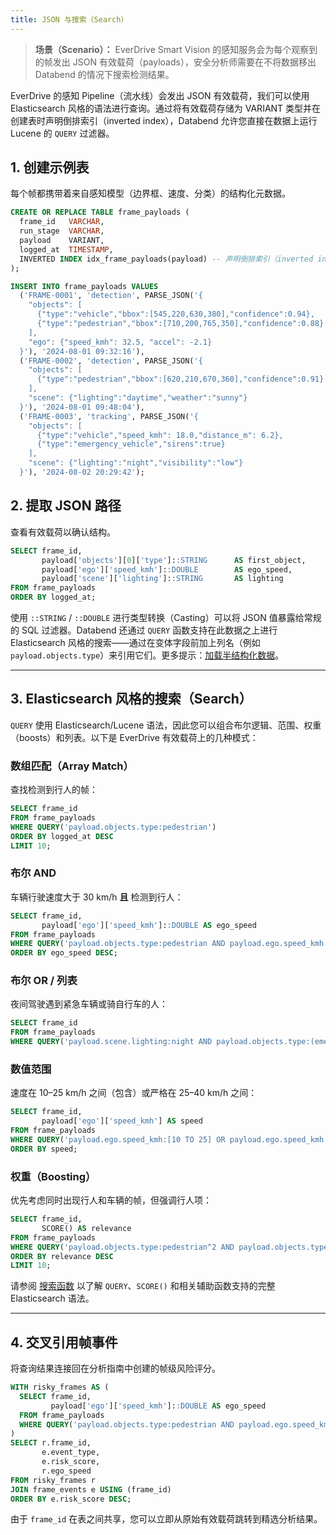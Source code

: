 ```yaml
---
title: JSON 与搜索（Search）
---
```


> **场景（Scenario）：** EverDrive Smart Vision 的感知服务会为每个观察到的帧发出 JSON 有效载荷（payloads），安全分析师需要在不将数据移出 Databend 的情况下搜索检测结果。

EverDrive 的感知 Pipeline（流水线）会发出 JSON 有效载荷，我们可以使用 Elasticsearch 风格的语法进行查询。通过将有效载荷存储为 VARIANT 类型并在创建表时声明倒排索引（inverted index），Databend 允许您直接在数据上运行 Lucene 的 `QUERY` 过滤器。

## 1. 创建示例表
每个帧都携带着来自感知模型（边界框、速度、分类）的结构化元数据。

```sql
CREATE OR REPLACE TABLE frame_payloads (
  frame_id   VARCHAR,
  run_stage  VARCHAR,
  payload    VARIANT,
  logged_at  TIMESTAMP,
  INVERTED INDEX idx_frame_payloads(payload) -- 声明倒排索引（inverted index）
);

INSERT INTO frame_payloads VALUES
  ('FRAME-0001', 'detection', PARSE_JSON('{
    "objects": [
      {"type":"vehicle","bbox":[545,220,630,380],"confidence":0.94},
      {"type":"pedestrian","bbox":[710,200,765,350],"confidence":0.88}
    ],
    "ego": {"speed_kmh": 32.5, "accel": -2.1}
  }'), '2024-08-01 09:32:16'),
  ('FRAME-0002', 'detection', PARSE_JSON('{
    "objects": [
      {"type":"pedestrian","bbox":[620,210,670,360],"confidence":0.91}
    ],
    "scene": {"lighting":"daytime","weather":"sunny"}
  }'), '2024-08-01 09:48:04'),
  ('FRAME-0003', 'tracking', PARSE_JSON('{
    "objects": [
      {"type":"vehicle","speed_kmh": 18.0,"distance_m": 6.2},
      {"type":"emergency_vehicle","sirens":true}
    ],
    "scene": {"lighting":"night","visibility":"low"}
  }'), '2024-08-02 20:29:42');
```

## 2. 提取 JSON 路径
查看有效载荷以确认结构。

```sql
SELECT frame_id,
       payload['objects'][0]['type']::STRING      AS first_object,
       payload['ego']['speed_kmh']::DOUBLE        AS ego_speed,
       payload['scene']['lighting']::STRING       AS lighting
FROM frame_payloads
ORDER BY logged_at;
```

使用 `::STRING` / `::DOUBLE` 进行类型转换（Casting）可以将 JSON 值暴露给常规的 SQL 过滤器。Databend 还通过 `QUERY` 函数支持在此数据之上进行 Elasticsearch 风格的搜索——通过在变体字段前加上列名（例如 `payload.objects.type`）来引用它们。更多提示：[加载半结构化数据](/guides/load-data/load-semistructured/load-ndjson)。

---

## 3. Elasticsearch 风格的搜索（Search）
`QUERY` 使用 Elasticsearch/Lucene 语法，因此您可以组合布尔逻辑、范围、权重（boosts）和列表。以下是 EverDrive 有效载荷上的几种模式：

### 数组匹配（Array Match）
查找检测到行人的帧：

```sql
SELECT frame_id
FROM frame_payloads
WHERE QUERY('payload.objects.type:pedestrian')
ORDER BY logged_at DESC
LIMIT 10;
```

### 布尔 AND
车辆行驶速度大于 30 km/h **且** 检测到行人：

```sql
SELECT frame_id,
       payload['ego']['speed_kmh']::DOUBLE AS ego_speed
FROM frame_payloads
WHERE QUERY('payload.objects.type:pedestrian AND payload.ego.speed_kmh:[30 TO *]')
ORDER BY ego_speed DESC;
```

### 布尔 OR / 列表
夜间驾驶遇到紧急车辆或骑自行车的人：

```sql
SELECT frame_id
FROM frame_payloads
WHERE QUERY('payload.scene.lighting:night AND payload.objects.type:(emergency_vehicle OR cyclist)');
```

### 数值范围
速度在 10–25 km/h 之间（包含）或严格在 25–40 km/h 之间：

```sql
SELECT frame_id,
       payload['ego']['speed_kmh'] AS speed
FROM frame_payloads
WHERE QUERY('payload.ego.speed_kmh:[10 TO 25] OR payload.ego.speed_kmh:{25 TO 40}')
ORDER BY speed;
```

### 权重（Boosting）
优先考虑同时出现行人和车辆的帧，但强调行人项：

```sql
SELECT frame_id,
       SCORE() AS relevance
FROM frame_payloads
WHERE QUERY('payload.objects.type:pedestrian^2 AND payload.objects.type:vehicle')
ORDER BY relevance DESC
LIMIT 10;
```

请参阅 [搜索函数](/sql/sql-functions/search-functions) 以了解 `QUERY`、`SCORE()` 和相关辅助函数支持的完整 Elasticsearch 语法。

---

## 4. 交叉引用帧事件
将查询结果连接回在分析指南中创建的帧级风险评分。

```sql
WITH risky_frames AS (
  SELECT frame_id,
         payload['ego']['speed_kmh']::DOUBLE AS ego_speed
  FROM frame_payloads
  WHERE QUERY('payload.objects.type:pedestrian AND payload.ego.speed_kmh:[30 TO *]')
)
SELECT r.frame_id,
       e.event_type,
       e.risk_score,
       r.ego_speed
FROM risky_frames r
JOIN frame_events e USING (frame_id)
ORDER BY e.risk_score DESC;
```

由于 `frame_id` 在表之间共享，您可以立即从原始有效载荷跳转到精选分析结果。